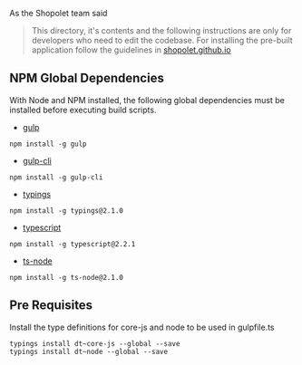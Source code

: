 As the Shopolet team said
> This directory, it's contents and the following instructions are only for developers who need to edit the codebase. For installing the pre-built application follow the guidelines in [shopolet.github.io](https://shopolet.github.io)

## NPM Global Dependencies  
With Node and NPM installed, the following global dependencies must be installed before executing build scripts.

* [gulp](https://www.npmjs.com/package/gulp)
```
npm install -g gulp
```

* [gulp-cli](https://www.npmjs.com/package/gulp-cli)
```
npm install -g gulp-cli
```

* [typings](https://www.npmjs.com/package/typings)
```
npm install -g typings@2.1.0
```

* [typescript](https://www.npmjs.com/package/typescript)
```
npm install -g typescript@2.2.1
```

* [ts-node](https://www.npmjs.com/package/ts-node)
```
npm install -g ts-node@2.1.0
```

## Pre Requisites
Install the type definitions for core-js and node to be used in gulpfile.ts
```
typings install dt~core-js --global --save
typings install dt~node --global --save
```
